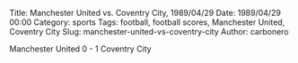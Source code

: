 Title: Manchester United vs. Coventry City, 1989/04/29
Date: 1989/04/29 00:00
Category: sports
Tags: football, football scores, Manchester United, Coventry City
Slug: manchester-united-vs-coventry-city
Author: carbonero


Manchester United 0 - 1 Coventry City
